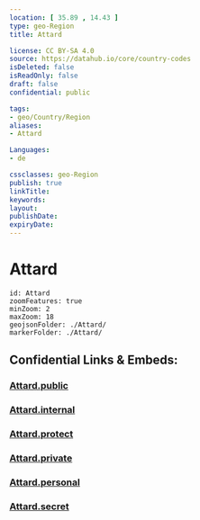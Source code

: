 ```yaml
---
location: [ 35.89 , 14.43 ] 
type: geo-Region
title: Attard

license: CC BY-SA 4.0
source: https://datahub.io/core/country-codes
isDeleted: false
isReadOnly: false
draft: false
confidential: public

tags:
- geo/Country/Region
aliases:
- Attard

Languages:
- de

cssclasses: geo-Region
publish: true
linkTitle: 
keywords: 
layout: 
publishDate: 
expiryDate: 
---
```


# Attard

```leaflet
id: Attard
zoomFeatures: true 
minZoom: 2 
maxZoom: 18
geojsonFolder: ./Attard/
markerFolder: ./Attard/
```


## Confidential Links & Embeds: 

### [Attard.public](/_public/\Earth\Continent\Europe\Europe~South\Malta\Regions~Malta\Ċentrali\counties~ĊentraliAttard.public.md) 

### [Attard.internal](/_internal/\Earth\Continent\Europe\Europe~South\Malta\Regions~Malta\Ċentrali\counties~ĊentraliAttard.internal.md) 

### [Attard.protect](/_protect/\Earth\Continent\Europe\Europe~South\Malta\Regions~Malta\Ċentrali\counties~ĊentraliAttard.protect.md) 

### [Attard.private](/_private/\Earth\Continent\Europe\Europe~South\Malta\Regions~Malta\Ċentrali\counties~ĊentraliAttard.private.md) 

### [Attard.personal](/_personal/\Earth\Continent\Europe\Europe~South\Malta\Regions~Malta\Ċentrali\counties~ĊentraliAttard.personal.md) 

### [Attard.secret](/_secret/\Earth\Continent\Europe\Europe~South\Malta\Regions~Malta\Ċentrali\counties~ĊentraliAttard.secret.md)

